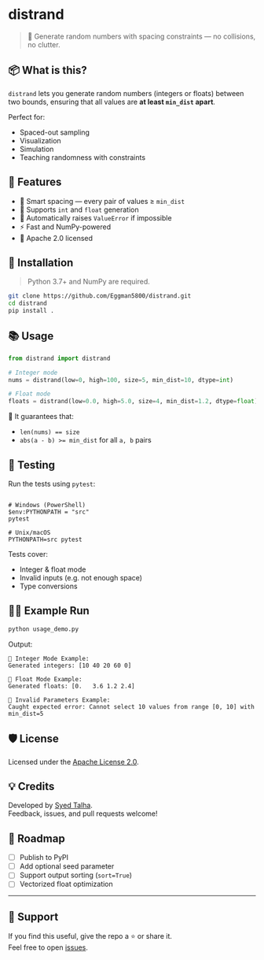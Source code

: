 # distrand

> 🎲 Generate random numbers with spacing constraints — no collisions, no clutter.

## 📦 What is this?

`distrand` lets you generate random numbers (integers or floats) between two bounds, ensuring that all values are **at least `min_dist` apart**.

Perfect for:
- Spaced-out sampling
- Visualization
- Simulation
- Teaching randomness with constraints

## 🔧 Features

- 🧠 Smart spacing — every pair of values ≥ `min_dist`
- 🧮 Supports `int` and `float` generation
- 🚫 Automatically raises `ValueError` if impossible
- ⚡ Fast and NumPy-powered
- 📜 Apache 2.0 licensed

## 🚀 Installation

> Python 3.7+ and NumPy are required.

```bash
git clone https://github.com/Eggman5800/distrand.git
cd distrand
pip install .
```
## 📚 Usage

```python
from distrand import distrand

# Integer mode
nums = distrand(low=0, high=100, size=5, min_dist=10, dtype=int)

# Float mode
floats = distrand(low=0.0, high=5.0, size=4, min_dist=1.2, dtype=float)
```
🧪 It guarantees that:

- `len(nums) == size`
- `abs(a - b) >= min_dist` for all `a, b` pairs


## 🧪 Testing

Run the tests using `pytest`:

```# Run tests (make sure PYTHONPATH is set to 'src')

# Windows (PowerShell)
$env:PYTHONPATH = "src"
pytest

# Unix/macOS
PYTHONPATH=src pytest

```

Tests cover:

* Integer & float mode
* Invalid inputs (e.g. not enough space)
* Type conversions



## 🧑‍💻 Example Run

```bash
python usage_demo.py
```

Output:

```
🎲 Integer Mode Example:
Generated integers: [10 40 20 60 0]

🌊 Float Mode Example:
Generated floats: [0.   3.6 1.2 2.4]

🚫 Invalid Parameters Example:
Caught expected error: Cannot select 10 values from range [0, 10] with min_dist=5
```

## 🛡️ License

Licensed under the [Apache License 2.0](LICENSE).

## 💡 Credits

Developed by [Syed Talha](https://github.com/Eggman5800).  
Feedback, issues, and pull requests welcome!

## 🌠 Roadmap

- [ ] Publish to PyPI
- [ ] Add optional seed parameter
- [ ] Support output sorting (`sort=True`)
- [ ] Vectorized float optimization

---

## 🙌 Support

If you find this useful, give the repo a ⭐ or share it.  
Feel free to open [issues](https://github.com/Eggman5800/distrand/issues).
